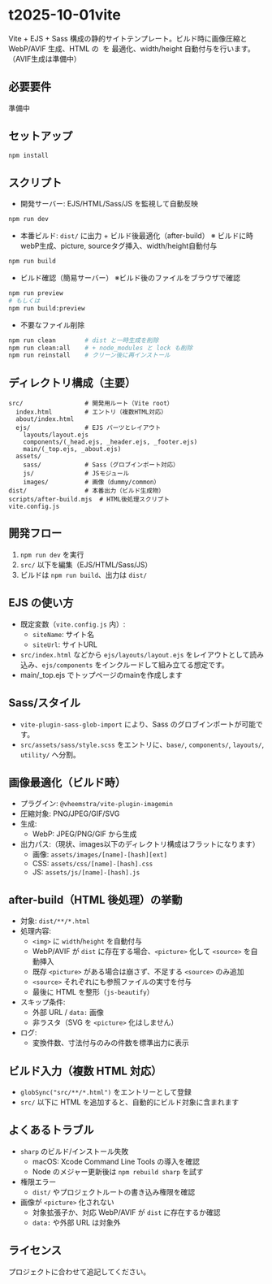 # t2025-10-01vite

Vite + EJS + Sass 構成の静的サイトテンプレート。ビルド時に画像圧縮と WebP/AVIF 生成、HTML の <img> を <picture> 最適化、width/height 自動付与を行います。（AVIF生成は準備中）

## 必要要件
準備中

## セットアップ
```bash
npm install
```

## スクリプト
- 開発サーバー: EJS/HTML/Sass/JS を監視して自動反映
```bash
npm run dev
```

- 本番ビルド: `dist/` に出力 + ビルド後最適化（after-build）
※ ビルドに時webP生成、picture, sourceタグ挿入、width/height自動付与
```bash
npm run build
```

- ビルド確認（簡易サーバー）
※ビルド後のファイルをブラウザで確認
```bash
npm run preview
# もしくは
npm run build:preview
```

- 不要なファイル削除
```bash
npm run clean        # dist と一時生成を削除
npm run clean:all    # + node_modules と lock も削除
npm run reinstall    # クリーン後に再インストール
```

## ディレクトリ構成（主要）
```
src/                 # 開発用ルート（Vite root）
  index.html         # エントリ（複数HTML対応）
  about/index.html
  ejs/               # EJS パーツとレイアウト
    layouts/layout.ejs
    components/(_head.ejs, _header.ejs, _footer.ejs)
    main/(_top.ejs, _about.ejs)
  assets/
    sass/            # Sass（グロブインポート対応）
    js/              # JSモジュール
    images/          # 画像（dummy/common）
dist/                # 本番出力（ビルド生成物）
scripts/after-build.mjs  # HTML後処理スクリプト
vite.config.js
```

## 開発フロー
1. `npm run dev` を実行
2. `src/` 以下を編集（EJS/HTML/Sass/JS）
3. ビルドは `npm run build`、出力は `dist/`

## EJS の使い方
- 既定変数（`vite.config.js` 内）:
  - `siteName`: サイト名
  - `siteUrl`: サイトURL
- `src/index.html` などから `ejs/layouts/layout.ejs` をレイアウトとして読み込み、`ejs/components` をインクルードして組み立てる想定です。
- main/_top.ejs でトップページのmainを作成します

## Sass/スタイル
- `vite-plugin-sass-glob-import` により、Sass のグロブインポートが可能です。
- `src/assets/sass/style.scss` をエントリに、`base/`, `components/`, `layouts/`, `utility/` へ分割。

## 画像最適化（ビルド時）
- プラグイン: `@vheemstra/vite-plugin-imagemin`
- 圧縮対象: PNG/JPEG/GIF/SVG
- 生成:
  - WebP: JPEG/PNG/GIF から生成
- 出力パス:（現状、images以下のディレクトリ構成はフラットになります）
  - 画像: `assets/images/[name]-[hash][ext]`
  - CSS: `assets/css/[name]-[hash].css`
  - JS: `assets/js/[name]-[hash].js`

## after-build（HTML 後処理）の挙動
- 対象: `dist/**/*.html`
- 処理内容:
  - `<img>` に `width`/`height` を自動付与
  - WebP/AVIF が `dist` に存在する場合、`<picture>` 化して `<source>` を自動挿入
  - 既存 `<picture>` がある場合は崩さず、不足する `<source>` のみ追加
  - `<source>` それぞれにも参照ファイルの実寸を付与
  - 最後に HTML を整形（`js-beautify`）
- スキップ条件:
  - 外部 URL / `data:` 画像
  - 非ラスタ（SVG を `<picture>` 化はしません）
- ログ:
  - 変換件数、寸法付与のみの件数を標準出力に表示

## ビルド入力（複数 HTML 対応）
- `globSync("src/**/*.html")` をエントリーとして登録
- `src/` 以下に HTML を追加すると、自動的にビルド対象に含まれます

## よくあるトラブル
- `sharp` のビルド/インストール失敗
  - macOS: Xcode Command Line Tools の導入を確認
  - Node のメジャー更新後は `npm rebuild sharp` を試す
- 権限エラー
  - `dist/` やプロジェクトルートの書き込み権限を確認
- 画像が `<picture>` 化されない
  - 対象拡張子か、対応 WebP/AVIF が `dist` に存在するか確認
  - `data:` や外部 URL は対象外

## ライセンス
プロジェクトに合わせて追記してください。


